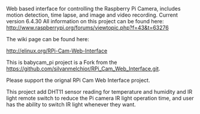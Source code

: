 Web based interface for controlling the Raspberry Pi Camera, includes motion detection, time lapse, and image and video recording.
Current version 6.4.30
All information on this project can be found here: http://www.raspberrypi.org/forums/viewtopic.php?f=43&t=63276

The wiki page can be found here:

http://elinux.org/RPi-Cam-Web-Interface

This is babycam_pi project is a Fork from the https://github.com/silvanmelchior/RPi_Cam_Web_Interface.git.

Please support the orignal RPi Cam Web Interface project.

This project add DHT11 sensor reading for temperature and humidity and IR light remote switch to reduce the Pi camera IR light operation time, and user has the ability to switch IR light whenever they want.

